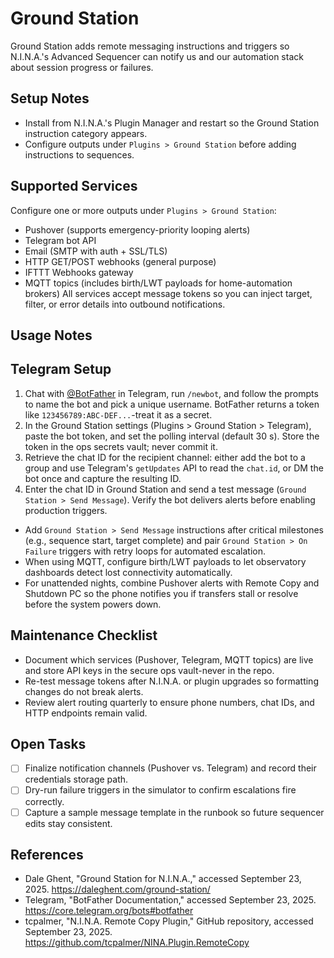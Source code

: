 # Ground Station

Ground Station adds remote messaging instructions and triggers so N.I.N.A.'s Advanced Sequencer can notify us and our automation stack about session progress or failures.

## Setup Notes
- Install from N.I.N.A.'s Plugin Manager and restart so the Ground Station instruction category appears.
- Configure outputs under `Plugins > Ground Station` before adding instructions to sequences.

## Supported Services
Configure one or more outputs under `Plugins > Ground Station`:
- Pushover (supports emergency-priority looping alerts)
- Telegram bot API
- Email (SMTP with auth + SSL/TLS)
- HTTP GET/POST webhooks (general purpose)
- IFTTT Webhooks gateway
- MQTT topics (includes birth/LWT payloads for home-automation brokers)
    All services accept message tokens so you can inject target, filter, or error details into outbound notifications.

## Usage Notes

## Telegram Setup
1. Chat with [@BotFather](https://t.me/BotFather) in Telegram, run `/newbot`, and follow the prompts to name the bot and pick a unique username. BotFather returns a token like `123456789:ABC-DEF...`-treat it as a secret.
2. In the Ground Station settings (Plugins > Ground Station > Telegram), paste the bot token, and set the polling interval (default 30 s). Store the token in the ops secrets vault; never commit it.
3. Retrieve the chat ID for the recipient channel: either add the bot to a group and use Telegram's `getUpdates` API to read the `chat.id`, or DM the bot once and capture the resulting ID.
4. Enter the chat ID in Ground Station and send a test message (`Ground Station > Send Message`). Verify the bot delivers alerts before enabling production triggers.

- Add `Ground Station > Send Message` instructions after critical milestones (e.g., sequence start, target complete) and pair `Ground Station > On Failure` triggers with retry loops for automated escalation.
- When using MQTT, configure birth/LWT payloads to let observatory dashboards detect lost connectivity automatically.
- For unattended nights, combine Pushover alerts with Remote Copy and Shutdown PC so the phone notifies you if transfers stall or resolve before the system powers down.

## Maintenance Checklist
- Document which services (Pushover, Telegram, MQTT topics) are live and store API keys in the secure ops vault-never in the repo.
- Re-test message tokens after N.I.N.A. or plugin upgrades so formatting changes do not break alerts.
- Review alert routing quarterly to ensure phone numbers, chat IDs, and HTTP endpoints remain valid.

## Open Tasks
- [ ] Finalize notification channels (Pushover vs. Telegram) and record their credentials storage path.
- [ ] Dry-run failure triggers in the simulator to confirm escalations fire correctly.
- [ ] Capture a sample message template in the runbook so future sequencer edits stay consistent.

## References
- Dale Ghent, "Ground Station for N.I.N.A.," accessed September 23, 2025. <https://daleghent.com/ground-station/>
- Telegram, "BotFather Documentation," accessed September 23, 2025. <https://core.telegram.org/bots#botfather>
- tcpalmer, "N.I.N.A. Remote Copy Plugin," GitHub repository, accessed September 23, 2025. <https://github.com/tcpalmer/NINA.Plugin.RemoteCopy>
